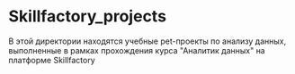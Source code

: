 # Skillfactory_projects
В этой директории находятся учебные pet-проекты по анализу данных, выполненные в рамках прохождения курса "Аналитик данных" на платформе Skillfactory

